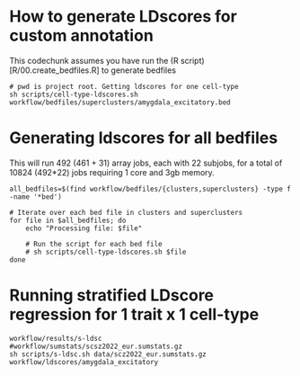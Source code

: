 
# How to generate LDscores for custom annotation
This codechunk assumes you have run the (R script)[R/00.create_bedfiles.R] to generate bedfiles

```{bash}
# pwd is project root. Getting ldscores for one cell-type
sh scripts/cell-type-ldscores.sh workflow/bedfiles/superclusters/amygdala_excitatory.bed

```

# Generating ldscores for all bedfiles
This will run 492 (461 + 31) array jobs, each with 22 subjobs,
for a total of 10824 (492*22) jobs requiring 1 core and 3gb memory. 
```
all_bedfiles=$(find workflow/bedfiles/{clusters,superclusters} -type f -name '*bed')

# Iterate over each bed file in clusters and superclusters
for file in $all_bedfiles; do
    echo "Processing file: $file"
    
    # Run the script for each bed file
    # sh scripts/cell-type-ldscores.sh $file
done

```


# Running stratified LDscore regression for 1 trait x 1 cell-type


```
workflow/results/s-ldsc
#workflow/sumstats/scsz2022_eur.sumstats.gz
sh scripts/s-ldsc.sh data/scz2022_eur.sumstats.gz workflow/ldscores/amygdala_excitatory

```
